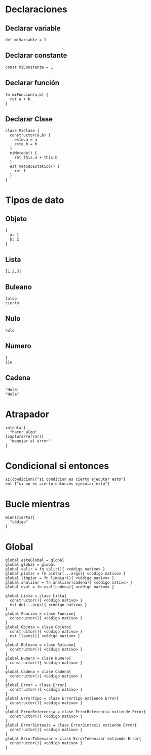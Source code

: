 # Declaraciones
## Declarar variable
```
def miVariable = 1
```

## Declarar constante
```
const miConstante = 1
```

## Declarar función
```
fn miFuncion(a,b) {
  ret a + b
}
```

## Declarar Clase
```
clase MiClase {
  constructor(a,b) {
    este.a = a
    este.b = b
  }
  miMetodo() {
    ret this.a + this.b
  }
  est metodoEstatico() {
    ret 1
  }
}
```
# Tipos de dato
## Objeto
```
{
  a: 1
  b: 2
}
```
## Lista
```
[1,2,3]
```
## Buleano
```
falso
cierto
```
## Nulo
```
nulo
```
## Numero
```
1
1ie
```
## Cadena
```
'Hola'
"Hola"
```

# Atrapador
```
intentar{
  "hacer algo"
}capturar(error){
  "manejar el error"
}
```

# Condicional si entonces
```
si(condicion){"si condicion es cierto ejecutar esto"}
ent {"si no es cierto entonces ejecutar esto"}
```
# Bucle mientras
```
mien(cierto){
  "código"
}
```

# Global
```
global.esteGlobal = global
global.global = global
global.salir = fn salir(){ <código nativo> }
global.pintar = fn pintar(...args){ <código nativo> }
global.limpiar = fn limpiar(){ <código nativo> }
global.analizar = fn analizar(cadena){ <código nativo> }
global.eval = fn eval(cadena){ <código nativo> }

global.Lista = clase Lista{
  constructor(){ <código nativo> }
  est de(...args){ <código nativo> }
}
global.Funcion = clase Funcion{
  constructor(){ <código nativo> }
}
global.Objeto = clase Objeto{
  constructor(){ <código nativo> }
  est llaves(){ <código nativo> }
}
global.Buleano = clase Buleano{
  constructor(){ <código nativo> }
}
global.Numero = clase Numero{
  constructor(){ <código nativo> }
}
global.Cadena = clase Cadena{
  constructor(){ <código nativo> }
}
global.Error = clase Error{
  constructor(){ <código nativo> }
}
global.ErrorTipo = clase ErrorTipo extiende Error{
  constructor(){ <código nativo> }
}
global.ErrorReferencia = clase ErrorReferencia extiende Error{
  constructor(){ <código nativo> }
}
global.ErrorSintaxis = clase ErrorSintaxis extiende Error{
  constructor(){ <código nativo> }
}
global.ErrorTokenizar = clase ErrorTokenizar extiende Error{
  constructor(){ <código nativo> }
}
```